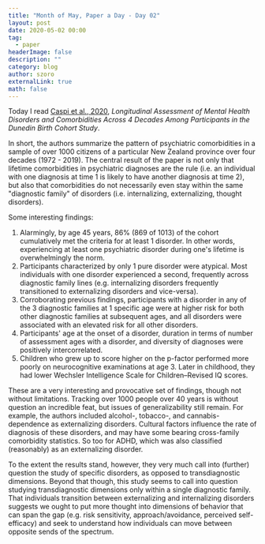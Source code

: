 ```yaml
---
title: "Month of May, Paper a Day - Day 02"
layout: post
date: 2020-05-02 00:00
tag:
  - paper
headerImage: false
description: ""
category: blog
author: szoro
externalLink: true
math: false
---
```


Today I read [Caspi et al., 2020](https://www.ncbi.nlm.nih.gov/pmc/articles/PMC7175086/), *Longitudinal Assessment of Mental Health Disorders and Comorbidities Across 4 Decades Among Participants in the Dunedin Birth Cohort Study*.

In short, the authors summarize the pattern of psychiatric comorbidities in a sample of over 1000 citizens of a particular New Zealand province over four decades (1972 - 2019). The central result of the paper is not only that lifetime comorbidities in psychiatric diagnoses are the rule (i.e. an individual with one diagnosis at time 1 is likely to have another diagnosis at time 2), but also that comorbidities do not necessarily even stay within the same "diagnostic family" of disorders (i.e. internalizing, externalizing, thought disorders).

Some interesting findings:
1. Alarmingly, by age 45 years, 86% (869 of 1013) of the cohort cumulatively met the criteria for at least 1 disorder. In other words, experiencing at least one psychiatric disorder during one's lifetime is overwhelmingly the norm.
2. Participants characterized by only 1 pure disorder were atypical. Most individuals with one disorder experienced a second, frequently across diagnostic family lines (e.g. internalizing disorders frequently transitioned to externalizing disorders and vice-versa).
3. Corroborating previous findings, participants with a disorder in any of the 3 diagnostic families at 1 specific age were at higher risk for both other diagnostic families at subsequent ages, and all disorders were associated with an elevated risk for all other disorders.
4. Participants' age at the onset of a disorder, duration in terms of number of assessment ages with a disorder, and diversity of diagnoses were positively intercorrelated.
5. Children who grew up to score higher on the p-factor performed more poorly on neurocognitive examinations at age 3. Later in childhood, they had lower Wechsler Intelligence Scale for Children–Revised IQ scores.

These are a very interesting and provocative set of findings, though not without limitations. Tracking over 1000 people over 40 years is without question an incredible feat, but issues of generalizability still remain. For example, the authors included alcohol-, tobacco-, and cannabis-dependence as externalizing disorders. Cultural factors influence the rate of diagnosis of these disorders, and may have some bearing cross-family comorbidity statistics. So too for ADHD, which was also classified (reasonably) as an externalizing disorder.

To the extent the results stand, however, they very much call into (further) question the study of specific disorders, as opposed to transdiagnostic dimensions. Beyond that though, this study seems to call into question studying transdiagnostic dimensions only within a single diagnostic family. That individuals transition between externalizing and internalizing disorders suggests we ought to put more thought into dimensions of behavior that can span the gap (e.g. risk sensitivity, approach/avoidance, perceived self-efficacy) and seek to understand how individuals can move between opposite sends of the spectrum.
